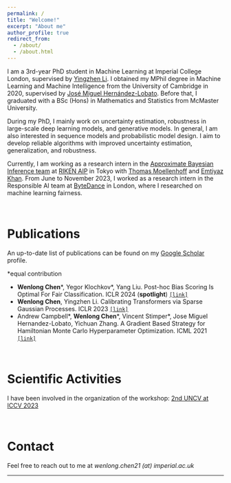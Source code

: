 ```yaml
---
permalink: /
title: "Welcome!"
excerpt: "About me"
author_profile: true
redirect_from: 
  - /about/
  - /about.html
---
```


I am a 3rd-year PhD student in Machine Learning at Imperial College London, supervised by [Yingzhen Li](http://yingzhenli.net/home/en/). I obtained my MPhil degree in Machine Learning and Machine Intelligence from the University of Cambridge in 2020, supervised by [José Miguel Hernández-Lobato](https://jmhl.org/). Before that, I graduated with a BSc (Hons) in Mathematics and Statistics from McMaster University. 

During my PhD, I mainly work on uncertainty estimation, robustness in large-scale deep learning models, and generative models. In general, I am also interested in sequence models and probabilistic model design. I aim to develop reliable algorithms with improved uncertainty estimation, generalization, and robustness.

Currently, I am working as a research intern in the [Approximate Bayesian Inference team](https://aip.riken.jp/labs/generic_tech/approx_bayes_infer/?lang=en) at [RIKEN AIP](https://aip.riken.jp) in Tokyo with [Thomas Moellenhoff](https://moellenh.github.io) and [Emtiyaz Khan](https://emtiyaz.github.io). From June to November 2023, I worked as a research intern in the Responsible AI team at [ByteDance](https://www.bytedance.com/) in London, where I researched on machine learning fairness.

<br>

Publications
======
An up-to-date list of publications can be found on my [Google Scholar](https://scholar.google.com/citations?user=UFIDCfQAAAAJ&hl=en) profile.

\*equal contribution

* **Wenlong Chen**\*, Yegor Klochkov\*, Yang Liu. Post-hoc Bias Scoring Is Optimal For Fair Classification. ICLR 2024 (**spotlight**) [`[link]`](https://arxiv.org/abs/2310.05725)
* **Wenlong Chen**, Yingzhen Li. Calibrating Transformers via Sparse Gaussian Processes. ICLR 2023 [`[link]`](https://arxiv.org/abs/2303.02444)
* Andrew Campbell\*, **Wenlong Chen**\*, Vincent Stimper\*, Jose Miguel Hernandez-Lobato, Yichuan Zhang. A Gradient Based Strategy for Hamiltonian Monte Carlo Hyperparameter Optimization. ICML 2021 [`[link]`](https://proceedings.mlr.press/v139/campbell21a.html) 

<br>

Scientific Activities
======
I have been involved in the organization of the workshop: [2nd UNCV at ICCV 2023](https://uncertainty-cv.github.io/2023/)

<br>

Contact
======
Feel free to reach out to me at *wenlong.chen21 (at) imperial.ac.uk*

---
